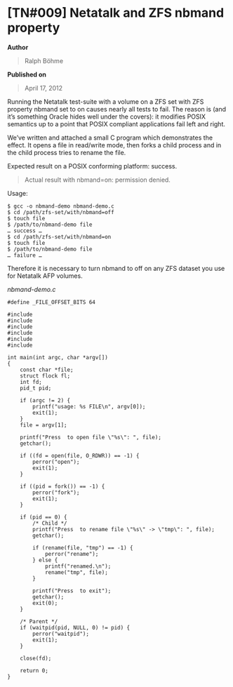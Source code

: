 # \[TN#009\] Netatalk and ZFS nbmand property

**Author**

> Ralph Böhme

**Published on**

> April 17, 2012

Running the Netatalk test-suite with a volume on a ZFS set with ZFS
property nbmand set to on causes nearly all tests to fail. The reason is
(and it’s something Oracle hides well under the covers): it modifies
POSIX semantics up to a point that POSIX compliant applications fail
left and right.

We’ve written and attached a small C program which demonstrates the
effect. It opens a file in read/write mode, then forks a child process
and in the child process tries to rename the file.

Expected result on a POSIX conforming platform: success.

> Actual result with nbmand=on: permission denied.

Usage:

```
$ gcc -o nbmand-demo nbmand-demo.c
$ cd /path/zfs-set/with/nbmand=off
$ touch file
$ /path/to/nbmand-demo file
… success …
$ cd /path/zfs-set/with/nbmand=on
$ touch file
$ /path/to/nbmand-demo file
… failure …
```

Therefore it is necessary to turn nbmand to off on any ZFS dataset you
use for Netatalk AFP volumes.

*nbmand-demo.c*

```
#define _FILE_OFFSET_BITS 64

#include 
#include 
#include 
#include 
#include 
#include 

int main(int argc, char *argv[])
{
    const char *file;
    struct flock fl;
    int fd;
    pid_t pid;

    if (argc != 2) {
        printf("usage: %s FILE\n", argv[0]);
        exit(1);
    }
    file = argv[1];

    printf("Press  to open file \"%s\": ", file);
    getchar();

    if ((fd = open(file, O_RDWR)) == -1) {
        perror("open");
        exit(1);
    }

    if ((pid = fork()) == -1) {
        perror("fork");
        exit(1);
    }

    if (pid == 0) {
        /* Child */
        printf("Press  to rename file \"%s\" -> \"tmp\": ", file);
        getchar();

        if (rename(file, "tmp") == -1) {
            perror("rename");
        } else {
            printf("renamed.\n");
            rename("tmp", file);
        }

        printf("Press  to exit");
        getchar();
        exit(0);
    }

    /* Parent */
    if (waitpid(pid, NULL, 0) != pid) {
        perror("waitpid");
        exit(1);
    }

    close(fd);

    return 0;
}
```
